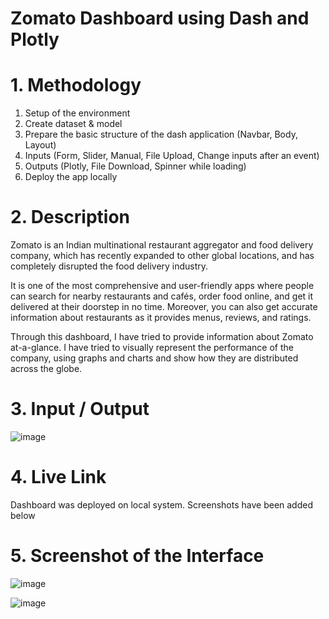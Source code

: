 # Zomato Dashboard using Dash and Plotly

# 1. Methodology
1. Setup of the environment
2. Create dataset & model
3. Prepare the basic structure of the dash application (Navbar, Body, Layout)
4. Inputs (Form, Slider, Manual, File Upload, Change inputs after an event)
5. Outputs (Plotly, File Download, Spinner while loading)
6. Deploy the app locally

# 2. Description
Zomato is an Indian multinational restaurant aggregator and food delivery company, which has recently expanded to other global locations, and has completely disrupted the food delivery industry.

It is one of the most comprehensive and user-friendly apps where people can search for nearby restaurants and cafés, order food online, and get it delivered at their doorstep in no time. Moreover, you can also get accurate information about restaurants as it provides menus, reviews, and ratings.

Through this dashboard, I have tried to provide information about Zomato at-a-glance. I have tried to visually represent the performance of the company, using graphs and charts and show how they are distributed across the globe.

# 3. Input / Output
![image](https://user-images.githubusercontent.com/63409349/208239053-fdc9b31b-f92c-49dc-84f4-26e0a8d95d6b.png)

# 4. Live Link
Dashboard was deployed on local system. Screenshots have been added below

# 5. Screenshot of the Interface
![image](https://user-images.githubusercontent.com/63409349/146766909-8cc61cfe-78e9-40b5-8806-82a8c37928cc.png)

![image](https://user-images.githubusercontent.com/63409349/146767118-043b471e-84c9-471d-bc07-902e0df179fd.png)
